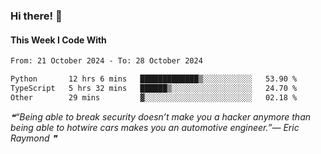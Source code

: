 ### Hi there! 👋

#### This Week I Code With
<!--START_SECTION:waka-->

```txt
From: 21 October 2024 - To: 28 October 2024

Python       12 hrs 6 mins   █████████████▒░░░░░░░░░░░   53.90 %
TypeScript   5 hrs 32 mins   ██████▒░░░░░░░░░░░░░░░░░░   24.70 %
Other        29 mins         ▓░░░░░░░░░░░░░░░░░░░░░░░░   02.18 %
```

<!--END_SECTION:waka-->

<!--STARTS_HERE_QUOTE_README-->
<i>❝“Being able to break security doesn’t make you a hacker anymore than being able to hotwire cars makes you an automotive engineer.”— Eric Raymond   ❞</i>
<!--ENDS_HERE_QUOTE_README-->
